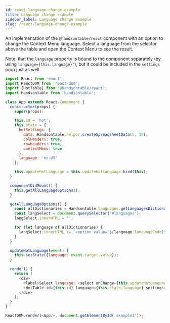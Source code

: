 ```yaml
---
id: react-language-change-example
title: Language change example
sidebar_label: Language change example
slug: /react-language-change-example
---
```


An implementation of the `@handsontable/react` component with an option to change the Context Menu language.
Select a language from the selector above the table and open the Context Menu to see the result.

Note, that the `language` property is bound to the component separately (by using `language={this.language}"`), but it could be included in the `settings` prop just as well.

```js
import React from 'react';
import ReactDOM from 'react-dom';
import {HotTable} from '@handsontable/react';
import Handsontable from 'handsontable';

class App extends React.Component {
  constructor(props) {
    super(props);

    this.id = 'hot';
    this.state = {
      hotSettings: {
        data: Handsontable.helper.createSpreadsheetData(5, 10),
        colHeaders: true,
        rowHeaders: true,
        contextMenu: true
      },
      language: 'en-US'
    };

    this.updateHotLanguage = this.updateHotLanguage.bind(this);
  }

  componentDidMount() {
    this.getAllLanguageOptions();
  }

  getAllLanguageOptions() {
    const allDictionaries = Handsontable.languages.getLanguagesDictionaries();
    const langSelect = document.querySelector('#languages');
    langSelect.innerHTML = '';

    for (let language of allDictionaries) {
      langSelect.innerHTML += `<option value="${language.languageCode}">${language.languageCode}</option>`
    }
  }

  updateHotLanguage(event) {
    this.setState({language: event.target.value});
  }

  render() {
    return (
      <div>
        <label>Select language: <select onChange={this.updateHotLanguage} id="languages" style={{width: 100 + 'px'}}></select></label><br/><br/>
        <HotTable id={this.id} language={this.state.language} settings={this.state.hotSettings}/>
      </div>
    );
  }
}

ReactDOM.render(<App/>, document.getElementById('example1'));
```
